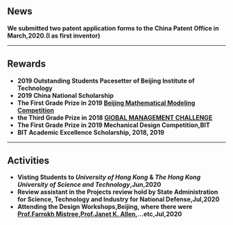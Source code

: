 ## News

**We submitted two patent application forms to the China Patent Office in March,2020.(I as first inventor)**

----
## Rewards
+ **2019 Outstanding Students Pacesetter of Beijing Institute of Technology**
+ **2019 China National Scholarship**
+ **The First Grade Prize in 2019 [Beijing Mathematical Modeling Competition](http://https://list.wiki/China_Undergraduate_Mathematical_Contest_in_Modeling)**
+ **the Third Grade Prize in 2018 [GlOBAL MANAGEMENT CHALLENGE](http://http://globalmanagementchallenge.pt/worldgmc/)**
+ **The First Grade Prize in 2019 Mechanical Design Competition,BIT**
+ **BIT Academic Excellence Scholarship, 2018, 2019**

----

## Activities
+ **Visting Students to _University of Hong Kong_ & _The Hong Kong University of Science and Technology_,Jun,2020**
+ **Review assistant in the Projects review hold by State Administration for Science, Technology and Industry for National Defense,Jul,2020**
+ **Attending the Design Workshops,Beijing, where there were [Prof.Farrokh Mistree](http://https://scholar.google.com/citations?user=l1N0Nj0AAAAJ&hl=en),[Prof.Janet K. Allen](http://https://scholar.google.com/citations?user=oJNeHV0AAAAJ&hl=en),...etc,Jul,2020**
